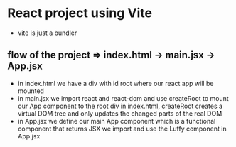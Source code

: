 # React project using Vite

- vite is just a bundler

## flow of the project => index.html -> main.jsx -> App.jsx

- in index.html we have a div with id root where our react app will be mounted
- in main.jsx we import react and react-dom and use createRoot to mount our App component to the root div in index.html, createRoot creates a virtual DOM tree and only updates the changed parts of the real DOM
- in App.jsx we define our main App component which is a functional component that returns JSX
we import and use the Luffy component in App.jsx


